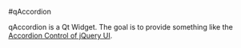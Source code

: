 #qAccordion

qAccordion is a Qt Widget. The goal is to provide something like the [Accordion Control of jQuery UI](https://jqueryui.com/accordion/).
